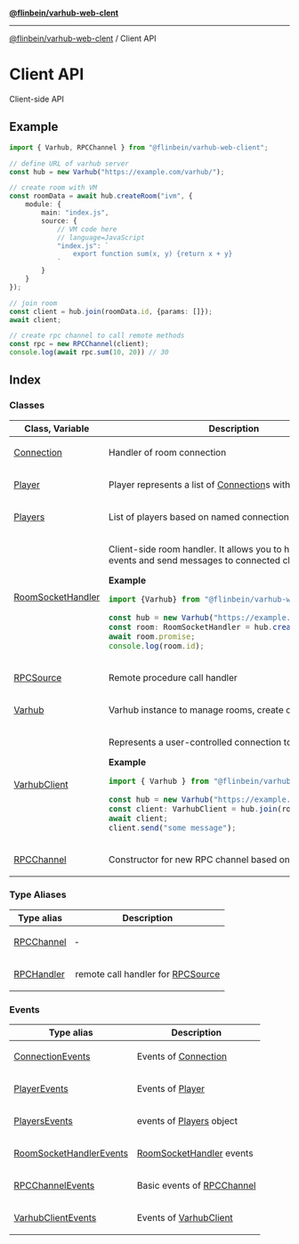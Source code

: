 [**@flinbein/varhub-web-clent**](../README.md)

***

[@flinbein/varhub-web-clent](../README.md) / Client API

# Client API

Client-side API

## Example

```typescript
import { Varhub, RPCChannel } from "@flinbein/varhub-web-client";

// define URL of varhub server
const hub = new Varhub("https://example.com/varhub/");

// create room with VM
const roomData = await hub.createRoom("ivm", {
    module: {
        main: "index.js",
        source: {
            // VM code here
            // language=JavaScript
            "index.js": `
                export function sum(x, y) {return x + y}
            `
        }
    }
});

// join room
const client = hub.join(roomData.id, {params: []});
await client;

// create rpc channel to call remote methods
const rpc = new RPCChannel(client);
console.log(await rpc.sum(10, 20)) // 30
```

## Index

### Classes

<table>
<thead>
<tr>
<th>Class, Variable</th>
<th>Description</th>
</tr>
</thead>
<tbody>
<tr>
<td>

[Connection](classes/Connection.md)

</td>
<td>

Handler of room connection

</td>
</tr>
<tr>
<td>

[Player](classes/Player.md)

</td>
<td>

Player represents a list of [Connection](classes/Connection.md)s with same name.

</td>
</tr>
<tr>
<td>

[Players](classes/Players.md)

</td>
<td>

List of players based on named connections.

</td>
</tr>
<tr>
<td>

[RoomSocketHandler](classes/RoomSocketHandler.md)

</td>
<td>

Client-side room handler.
It allows you to handle room events and send messages to connected clients.

**Example**

```typescript
import {Varhub} from "@flinbein/varhub-web-client";

const hub = new Varhub("https://example.com/varhub/");
const room: RoomSocketHandler = hub.createRoomSocket();
await room.promise;
console.log(room.id);
```

</td>
</tr>
<tr>
<td>

[RPCSource](classes/RPCSource.md)

</td>
<td>

Remote procedure call handler

</td>
</tr>
<tr>
<td>

[Varhub](classes/Varhub.md)

</td>
<td>

Varhub instance to manage rooms, create clients

</td>
</tr>
<tr>
<td>

[VarhubClient](classes/VarhubClient.md)

</td>
<td>

Represents a user-controlled connection to the room;

**Example**

```typescript
import { Varhub } from "@flinbein/varhub-web-client";

const hub = new Varhub("https://example.com");
const client: VarhubClient = hub.join(roomId);
await client;
client.send("some message");
```

</td>
</tr>
<tr>
<td>

[RPCChannel](variables/RPCChannel.md)

</td>
<td>

Constructor for new RPC channel based on [VarhubClient](classes/VarhubClient.md)

</td>
</tr>
</tbody>
</table>

### Type Aliases

<table>
<thead>
<tr>
<th>Type alias</th>
<th>Description</th>
</tr>
</thead>
<tbody>
<tr>
<td>

[RPCChannel](type-aliases/RPCChannel.md)

</td>
<td>

&hyphen;

</td>
</tr>
<tr>
<td>

[RPCHandler](type-aliases/RPCHandler.md)

</td>
<td>

remote call handler for [RPCSource](classes/RPCSource.md)

</td>
</tr>
</tbody>
</table>

### Events

<table>
<thead>
<tr>
<th>Type alias</th>
<th>Description</th>
</tr>
</thead>
<tbody>
<tr>
<td>

[ConnectionEvents](type-aliases/ConnectionEvents.md)

</td>
<td>

Events of [Connection](classes/Connection.md)

</td>
</tr>
<tr>
<td>

[PlayerEvents](type-aliases/PlayerEvents.md)

</td>
<td>

Events of [Player](classes/Player.md)

</td>
</tr>
<tr>
<td>

[PlayersEvents](type-aliases/PlayersEvents.md)

</td>
<td>

events of [Players](classes/Players.md) object

</td>
</tr>
<tr>
<td>

[RoomSocketHandlerEvents](type-aliases/RoomSocketHandlerEvents.md)

</td>
<td>

[RoomSocketHandler](classes/RoomSocketHandler.md) events

</td>
</tr>
<tr>
<td>

[RPCChannelEvents](type-aliases/RPCChannelEvents.md)

</td>
<td>

Basic events of [RPCChannel](variables/RPCChannel.md)

</td>
</tr>
<tr>
<td>

[VarhubClientEvents](type-aliases/VarhubClientEvents.md)

</td>
<td>

Events of [VarhubClient](classes/VarhubClient.md)

</td>
</tr>
</tbody>
</table>
